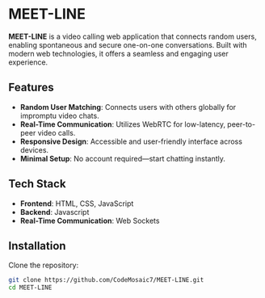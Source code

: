 # MEET-LINE

**MEET-LINE** is a video calling web application that connects random users, enabling spontaneous and secure one-on-one conversations. Built with modern web technologies, it offers a seamless and engaging user experience.

## Features

- **Random User Matching**: Connects users with others globally for impromptu video chats.
- **Real-Time Communication**: Utilizes WebRTC for low-latency, peer-to-peer video calls.
- **Responsive Design**: Accessible and user-friendly interface across devices.
- **Minimal Setup**: No account required—start chatting instantly.

## Tech Stack

- **Frontend**: HTML, CSS, JavaScript
- **Backend**: Javascript
- **Real-Time Communication**: Web Sockets

## Installation

Clone the repository:

```bash
git clone https://github.com/CodeMosaic7/MEET-LINE.git
cd MEET-LINE
